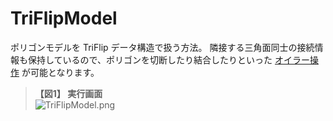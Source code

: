 ﻿# TriFlipModel
ポリゴンモデルを TriFlip データ構造で扱う方法。
隣接する三角面同士の接続情報も保持しているので、ポリゴンを切断したり結合したりといった [オイラー操作](https://www.wikiwand.com/en/Euler_operator) が可能となります。
> **【図1】 実行画面**  
> ![TriFlipModel.png](https://bytebucket.org/LUXOPHIA/triflipmodel/raw/67b00929bfeb24a58a7a4900d9c56de67a815634/--------/_SCREENSHOT/TriFlipModel.png)